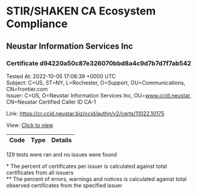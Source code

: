 # STIR/SHAKEN CA Ecosystem Compliance
## Neustar Information Services Inc

### Certificate d94220a50c87e326070bbd8a4c9d7b7d7f7ab542
Tested At: 2022-10-05 17:08:39 +0000 UTC\
Subject: C=US, ST=NY, L=Rochester, O=Support, OU=Communications, CN=frontier.com\
Issuer: C=US, O=Neustar Information Services Inc, OU=www.ccid.neustar, CN=Neustar Certified Caller ID CA-1

Link: https://cr.ccid.neustar.biz/ccid/authn/v2/certs/11022.10175

View: [Click to view](https://understandingwebpki.com/?cert=MIID%2BzCCAuOgAwIBAgIUKhPu%2B%2BjycK2FLWt6BtgXjlVGtjAwDQYJKoZIhvcNAQELBQAwfjEpMCcGA1UEAwwgTmV1c3RhciBDZXJ0aWZpZWQgQ2FsbGVyIElEIENBLTExGTAXBgNVBAsMEHd3dy5jY2lkLm5ldXN0YXIxKTAnBgNVBAoMIE5ldXN0YXIgSW5mb3JtYXRpb24gU2VydmljZXMgSW5jMQswCQYDVQQGEwJVUzAeFw0yMDAxMjkxNTE2NTBaFw0yMzAxMjkxNTE2NTBaMHAxFTATBgNVBAMMDGZyb250aWVyLmNvbTEXMBUGA1UECwwOQ29tbXVuaWNhdGlvbnMxEDAOBgNVBAoMB1N1cHBvcnQxEjAQBgNVBAcMCVJvY2hlc3RlcjELMAkGA1UECAwCTlkxCzAJBgNVBAYTAlVTMFkwEwYHKoZIzj0CAQYIKoZIzj0DAQcDQgAEWzfYktQY%2BDbXluTaOG0ABn3cAYhgF2wjjz5Cx09x9Nmio0s1oXsOrfbQi%2Bbkss0OmL0VCdQY3xRF6qkgL97rS6OCAUgwggFEMAwGA1UdEwEB%2FwQCMAAwHwYDVR0jBBgwFoAUO7lcyzEXnEjP1Npm6422qNXhCfcwgYEGCCsGAQUFBwEBBHUwczBHBggrBgEFBQcwAoY7aHR0cDovL2NhY2VydHMuY2NpZC5uZXVzdGFyL05ldXN0YXJDZXJ0aWZpZWRDYWxsZXJJZENBMS5jcnQwKAYIKwYBBQUHMAGGHGh0dHA6Ly9vY3NwLWNhMS5jY2lkLm5ldXN0YXIwSAYDVR0fBEEwPzA9oDugOYY3aHR0cDovL2NybC5jY2lkLm5ldXN0YXIvTmV1c3RhckNlcnRpZmllZENhbGxlcklkQ0ExLmNybDAdBgNVHQ4EFgQUbhUqnXCfxsaiaxca6dS8gAllsoYwDgYDVR0PAQH%2FBAQDAgeAMBYGCCsGAQUFBwEaBAowCKAGFgQwMDZFMA0GCSqGSIb3DQEBCwUAA4IBAQBfmiaaw8Q%2F2F1bmBW4HYyM9%2BlGB7RgGsRmyIh9ukqj3OBhHvGrsV%2Bs7yP%2F%2FBqfVc1eq9T%2BJvoUr%2BWa%2F851ir8mlOk8fD4rXpB3XbmiS1RkKM8eYbEIqLakhgOYCy4YdG90ELgMVccf667dmiGQExJ%2BQ6L5hSRAlAmIzV4jBBA3GjSYCXNlAC1q8wTQVBJhjBEqQTh5B%2FqY7%2FHxpL9j6c16QMwiMoQJfPprd80NIu1CLozyfxhH6nHH04G5LQiu8jYeERPjoSHF%2FOFEwQG6xlE6nnpEMEDOZJsFJTyqNwUD6QYhjXaxEW2Pe09csXHAGKjo8kMUVXZ57Ps5Q7XHH2%2BP)


| Code | Type | Details |
|------|------|---------|

129 tests were ran and no issues were found

\* The percent of certificates per issuer is calculated against total certificates from all issuers\
\*\* The percent of errors, warnings and notices is calculated against total observed certificates from the specified issuer
